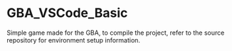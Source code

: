 # GBA_VSCode_Basic
Simple game made for the GBA, to compile the project, refer to the source repository for environment setup information.
